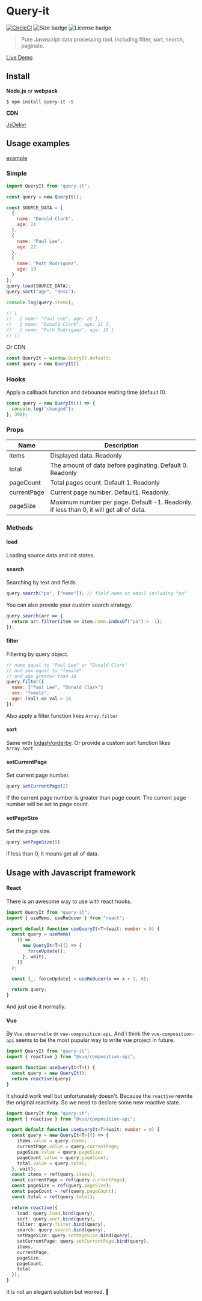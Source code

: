 # Query-it

[![CircleCI](https://circleci.com/gh/myWsq/query-it.svg?style=svg)](https://circleci.com/gh/myWsq/query-it) ![Size badge](https://img.shields.io/bundlephobia/minzip/query-it) ![License badge](https://img.shields.io/github/license/myWsq/query-it)

> Pure Javascript  data processing tool. Including filter, sort, search, paginate. 

[Live Demo](https://mywsq.github.io/query-it/)

## Install

**Node.js** or **webpack**

```shell
$ npm install query-it -S
```

**CDN**

[JsDelivr](https://www.jsdelivr.com/package/npm/query-it?path=dist)

## Usage examples

[example](https://github.com/myWsq/query-it/tree/master/example)

### Simple

```js
import QueryIt from "query-it";

const query = new QueryIt();

const SOURCE_DATA = [
  {
    name: "Donald Clark",
    age: 21
  },
  {
    name: "Paul Lee",
    age: 22
  },
  {
    name: "Ruth Rodriguez",
    age: 19
  }
];
query.load(SOURCE_DATA);
query.sort("age", "desc");

console.log(query.items);

// [
//   { name: "Paul Lee", age: 22 },
//   { name: "Donald Clark", age: 21 },
//   { name: "Ruth Rodriguez", age: 19 }
// ];
```

Or CDN

```js
const QueryIt = window.QueryIt.default;
const query = new QueryIt()
```

### Hooks

Apply a callback function and debounce waiting time (default 0).

```js
const query = new QueryIt(() => {
  console.log("changed");
}, 300);
```

### Props

| Name        | Description                                                  |
| ----------- | ------------------------------------------------------------ |
| items       | Displayed data. Readonly                                     |
| total       | The amount of data before paginating. Default 0. Readonly    |
| pageCount   | Total pages count. Default 1. Readonly                       |
| currentPage | Current page number. Default1. Readonly.                     |
| pageSize    | Maximum number per page. Default -1. Readonly. if less than 0, it will get all of data. |

### Methods

#### load

Loading source data and init states. 

#### search

Searching by text and fields. 

```js
query.search("pa", ["name"]); // field name or email including "pa"
```

You can also provide your custom search strategy.

```js
query.search(arr => {
  return arr.filter(item => item.name.indexOf("pa") > -1);
});
```

#### filter

Filtering by query object.

```js
// name equal to "Paul Lee" or "Donald Clark"
// and sex equal to "female" 
// and age greater than 18
query.filter({
  name: ["Paul Lee", "Donald Clark"]
  sex: "female",
  age: (val) => val > 18
});
```

Also apply a filter function likes `Array.filter`

#### sort

Same with [lodash/orderby](https://lodash.com/docs/4.17.15#orderBy). Or provide a custom sort function likes `Array.sort`

#### setCurrentPage

Set current page number.

```js
query.setCurrentPage(2)
```

If the current page number is greater than page count.  The current page number will be set to page count.

#### setPageSize

Set the page size.

```js
query.setPageSize(5)
```

if less than 0, it means get all of data.

## Usage with Javascript framework

#### React

There is an awesome way to use with react hooks.

```typescript
import QueryIt from "query-it";
import { useMemo, useReducer } from "react";

export default function useQueryIt<T>(wait: number = 0) {
  const query = useMemo(
    () =>
      new QueryIt<T>(() => {
        forceUpdate();
      }, wait),
    []
  );

  const [_, forceUpdate] = useReducer(x => x + 1, 0);

  return query;
}
```

And just use it normally.

#### Vue

By `Vue.observable` or `vue-composition-api`. And I think the `vue-composition-api` seems to be the most pupular way to write vue project in future.

```ts
import QueryIt from "query-it";
import { reactive } from "@vue/composition-api";

export function useQueryIt<T>() {
  const query = new QueryIt();
  return reactive(query)
}
```

It should work well but unfortunately doesn't. Because the `reactive` rewrite the original reactivity. So we need to declare some new reactive state.

```ts
import QueryIt from "query-it";
import { reactive } from "@vue/composition-api";

export default function useQueryIt<T>(wait: number = 0) {
  const query = new QueryIt<T>(() => {
    items.value = query.items;
    currentPage.value = query.currentPage;
    pageSize.value = query.pageSize;
    pageCount.value = query.pageCount;
    total.value = query.total;
  }, wait);
  const items = ref(query.items);
  const currentPage = ref(query.currentPage);
  const pageSize = ref(query.pageSize);
  const pageCount = ref(query.pageCount);
  const total = ref(query.total);

  return reactive({
    load: query.load.bind(query),
    sort: query.sort.bind(query),
    filter: query.filter.bind(query),
    search: query.search.bind(query),
    setPageSize: query.setPageSize.bind(query),
    setCurrentPage: query.setCurrentPage.bind(query),
    items,
    currentPage,
    pageSize,
    pageCount,
    total
  });
}
```

It is not an elegant solution but worked. 🤕